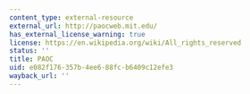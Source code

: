 ```yaml
---
content_type: external-resource
external_url: http://paocweb.mit.edu/
has_external_license_warning: true
license: https://en.wikipedia.org/wiki/All_rights_reserved
status: ''
title: PAOC
uid: e082f176-357b-4ee6-88fc-b6409c12efe3
wayback_url: ''
---
```

